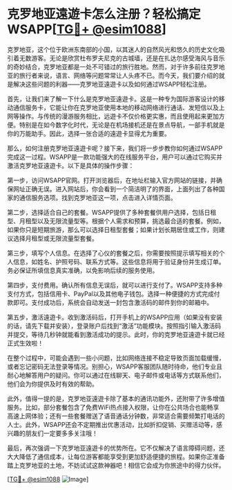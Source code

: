 # 克罗地亚遠遊卡怎么注册？轻松搞定WSAPP[[TG💪+ @esim1088](https://t.me/s/esim1088)]

克罗地亚，这个位于欧洲东南部的小国，以其迷人的自然风光和悠久的历史文化吸引着无数游客。无论是欣赏杜布罗夫尼克的古城墙，还是在扎达尔感受海风与音乐的奇妙结合，克罗地亚都是一处不可错过的旅行胜地。然而，对于许多前往克罗地亚的旅行者来说，语言、网络等问题常常让人头疼不已。而今天，我们要介绍的就是解决这些问题的利器——克罗地亚遠遊卡以及如何通过WSAPP轻松注册。

首先，让我们来了解一下什么是克罗地亚遠遊卡。这是一种专为国际游客设计的移动通信服务卡，它能让你在克罗地亚使用本地的移动网络进行通话、发短信以及上网等操作。与传统的漫游服务相比，远遊卡不仅价格更实惠，而且使用起来更加方便。特别是在如今数字化时代，无论是在机场接机还是在景点导航，一部手机就是你的万能助手。因此，选择一张合适的遠遊卡显得尤为重要。

那么，如何注册克罗地亚遠遊卡呢？接下来，我们将一步步教你如何通过WSAPP完成这一过程。WSAPP是一款功能强大的在线服务平台，用户可以通过它购买并激活克罗地亚遠遊卡。以下是具体的操作步骤：

第一步，访问WSAPP官网。打开浏览器后，在地址栏输入官方网站的链接，并确保网址正确无误。进入网站后，你会看到一个简洁明了的界面，上面列出了各种国家的通信服务选项。找到克罗地亚这一项，点击进入详情页面。

第二步，选择适合自己的套餐。WSAPP提供了多种套餐供用户选择，包括日租型、月租型以及无限流量型等。根据个人需求和预算，挑选最合适的套餐。例如，如果你只是短期旅游，那么可以选择日租型套餐；如果计划长期居住或工作，则建议选择月租型或无限流量型套餐。

第三步，填写个人信息。在选择了心仪的套餐之后，你需要按照提示填写相关的个人信息，如姓名、护照号码、联系方式等。这些信息将用于验证身份并生成订单。务必保证所填信息真实准确，以免影响后续的服务使用。

第四步，支付费用。确认所有信息无误后，就可以进行支付了。WSAPP支持多种支付方式，包括信用卡、PayPal以及其他电子钱包。选择一种便捷的方式完成付款即可。支付成功后，系统会自动发送一封包含激活码的邮件到你的邮箱中。

第五步，激活遠遊卡。收到激活码后，打开手机上的WSAPP应用（如果没有安装的话，请先下载并安装），登录账户后找到“激活”功能模块。按照指引输入激活码并提交，等待几秒钟就能看到激活成功的提示。此时，你的克罗地亚遠遊卡就已经正式生效啦！

在整个过程中，可能会遇到一些小问题，比如网络连接不稳定导致页面加载缓慢，或者忘记密码无法登录等情况。别担心，WSAPP客服团队随时待命，他们专业且耐心地解答用户的疑问。你可以通过在线聊天、电子邮件或电话等方式联系他们，他们会为你提供及时有效的帮助。

此外，值得一提的是，克罗地亚遠遊卡除了基本的通讯功能外，还附带了许多增值服务。比如，部分套餐包含了免费WiFi热点接入权限，让你在公共场合也能畅享高速上网体验；还有一些套餐赠送了语音通话分钟数，非常适合需要频繁打电话的人士。此外，WSAPP还会不定期推出优惠活动，比如折扣促销、买赠活动等，感兴趣的朋友们一定要多多关注哦！

最后，再次强调一下克罗地亚遠遊卡的优势所在。它不仅解决了语言障碍问题，还大大降低了通信成本，让每位游客都能享受到更加舒适便捷的旅程。如果你正准备踏上克罗地亚的土地，不妨试试这款神器吧！相信它会成为你旅途中的得力伙伴。

[[TG💪+ @esim1088](https://t.me/s/esim1088) ![Image](https://i.postimg.cc/4NQfJmqS/Snipaste-2025-05-13-00-14-12.png)]